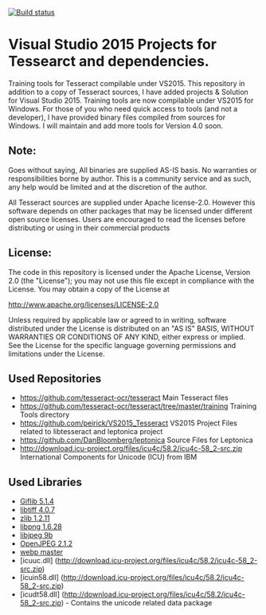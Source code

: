 [![Build status](https://ci.appveyor.com/api/projects/status/nli486fa8syrwb0g?svg=true)](https://ci.appveyor.com/project/peirick/vs2015-tesseract)

# Visual Studio 2015 Projects for Tessearct and dependencies.
Training tools for Tesseract compilable under VS2015. This repository in addition to a copy of Tesseract sources, I have added projects & Solution for Visual Studio 2015. Training tools are now compilable under VS2015 for Windows. For those of you who need quick access to tools (and not a developer), I have provided binary files compiled from sources for Windows. I will maintain and add more tools for Version 4.0 soon.

## Note:
Goes without saying, All binaries are supplied AS-IS basis. No warranties or responsibilities borne by author. This is a community service and as such, any help would be limited and at the discretion of the author.

All Tesseract sources are supplied under Apache license-2.0. However this software depends on other packages that may be licensed under different open source licenses. Users are encouraged to read the licenses before distributing or using in their commercial products

## License:
The code in this repository is licensed under the Apache License, Version 2.0 (the "License"); you may not use this file except in compliance with the License. You may obtain a copy of the License at

http://www.apache.org/licenses/LICENSE-2.0

Unless required by applicable law or agreed to in writing, software distributed under the License is distributed on an "AS IS" BASIS, WITHOUT WARRANTIES OR CONDITIONS OF ANY KIND, either express or implied. See the License for the specific language governing permissions and limitations under the License.

## Used Repositories
* https://github.com/tesseract-ocr/tesseract Main Tesseract files
* https://github.com/tesseract-ocr/tesseract/tree/master/training Training Tools directory
* https://github.com/peirick/VS2015_Tesseract VS2015 Project Files related to libtesseract and leptonica project
* https://github.com/DanBloomberg/leptonica Source Files for Leptonica
* http://download.icu-project.org/files/icu4c/58.2/icu4c-58_2-src.zip International Components for Unicode (ICU) from IBM

## Used Libraries
* [Giflib 5.1.4](http://giflib.sourceforge.net/)
* [libtiff 4.0.7](http://simplesystems.org/libtiff/)
* [zlib 1.2.11](http://www.zlib.net/)
* [libpng 1.6.28]( http://www.libpng.org/pub/png/libpng.html)
* [libjpeg 9b](http://ijg.org/)
* [OpenJPEG 2.1.2](http://www.openjpeg.org/)
* [webp master](https://chromium.googlesource.com/webm/libwebp)
* [icuuc.dll] (http://download.icu-project.org/files/icu4c/58.2/icu4c-58_2-src.zip)
* [icuin58.dll] (http://download.icu-project.org/files/icu4c/58.2/icu4c-58_2-src.zip)
* [icudt58.dll] (http://download.icu-project.org/files/icu4c/58.2/icu4c-58_2-src.zip) - Contains the unicode related data package
